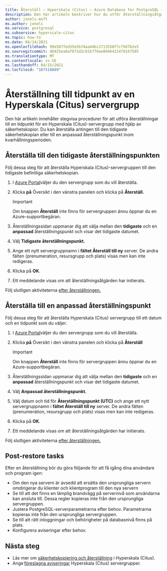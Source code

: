 ```yaml
---
title: Återställ – Hyperskala (Citus) – Azure Database for PostgreSQL – Azure Portal
description: Den här artikeln beskriver hur du utför återställningsåtgärder i Azure Database for PostgreSQL – Hyperskala (Citus) genom Azure Portal.
author: jonels-msft
ms.author: jonels
ms.service: postgresql
ms.subservice: hyperscale-citus
ms.topic: how-to
ms.date: 04/14/2021
ms.openlocfilehash: 99e507fed35e5b74aa44bc2713550f7cf9d7b2e5
ms.sourcegitcommit: db925ea0af071d2c81b7f0ae89464214f8167505
ms.translationtype: MT
ms.contentlocale: sv-SE
ms.lasthandoff: 04/15/2021
ms.locfileid: "107518889"
---
```

# <a name="point-in-time-restore-of-a-hyperscale-citus-server-group"></a>Återställning till tidpunkt av en Hyperskala (Citus) servergrupp

Den här artikeln innehåller stegvisa [](concepts-hyperscale-backup.md#restore) procedurer för att utföra återställningar till en tidpunkt för en Hyperskala (Citus)-servergrupp med hjälp av säkerhetskopior. Du kan återställa antingen till den tidigaste säkerhetskopian eller till en anpassad återställningspunkt inom kvarhållningsperioden.

## <a name="restoring-to-the-earliest-restore-point"></a>Återställa till den tidigaste återställningspunkten

Följ dessa steg för att återställa Hyperskala (Citus)-servergruppen till den tidigaste befintliga säkerhetskopian.

1.  I [Azure Portal](https://portal.azure.com/)väljer du den servergrupp som du vill återställa.

2.  Klicka **på** Översikt i den vänstra panelen och klicka på **Återställ.**

    > [!IMPORTANT]
    > Om knappen **Återställ** inte finns för servergruppen ännu öppnar du en Azure-supportbegäran.

3.  Återställningssidan uppmanar dig att välja mellan den **tidigaste** och en **anpassad** återställningspunkt och visar det tidigaste datumet.

4.  Välj **Tidigaste återställningspunkt.**

5.  Ange ett nytt servergruppnamn i **fältet Återställ till ny** server. De andra fälten (prenumeration, resursgrupp och plats) visas men kan inte redigeras.

6.  Klicka på **OK**.

7.  Ett meddelande visas om att återställningsåtgärden har initierats.

Följ slutligen aktiviteterna [efter återställningen.](#post-restore-tasks)

## <a name="restoring-to-a-custom-restore-point"></a>Återställa till en anpassad återställningspunkt

Följ dessa steg för att återställa Hyperskala (Citus) servergrupp till ett datum och en tidpunkt som du väljer.

1.  I [Azure Portal](https://portal.azure.com/)väljer du den servergrupp som du vill återställa.

2.  Klicka **på** Översikt i den vänstra panelen och klicka på **Återställ**

    > [!IMPORTANT]
    > Om knappen **Återställ** inte finns för servergruppen ännu öppnar du en Azure-supportbegäran.

3.  Återställningssidan uppmanar dig att välja mellan den **tidigaste** och en **anpassad** återställningspunkt och visar det tidigaste datumet.

4.  Välj **Anpassad återställningspunkt.**

5.  Välj datum och tid för **Återställningspunkt (UTC)** och ange ett nytt servergruppnamn i **fältet Återställ till ny** server. De andra fälten (prenumeration, resursgrupp och plats) visas men kan inte redigeras.
 
6.  Klicka på **OK**.

7.  Ett meddelande visas om att återställningsåtgärden har initierats.

Följ slutligen aktiviteterna [efter återställningen.](#post-restore-tasks)

## <a name="post-restore-tasks"></a>Post-restore tasks

Efter en återställning bör du göra följande för att få igång dina användare och program igen:

* Om den nya servern är avsedd att ersätta den ursprungliga servern omdirigerar du klienter och klientprogram till den nya servern
* Se till att det finns en lämplig brandvägg på servernivå som användarna kan ansluta till. Dessa regler kopieras inte från den ursprungliga servergruppen.
* Justera PostgreSQL-serverparametrarna efter behov. Parametrarna kopieras inte från den ursprungliga servergruppen.
* Se till att rätt inloggningar och behörigheter på databasnivå finns på plats.
* Konfigurera aviseringar efter behov.

## <a name="next-steps"></a>Nästa steg

* Läs mer om [säkerhetskopiering och återställning](concepts-hyperscale-backup.md) i Hyperskala (Citus).
* Ange [föreslagna aviseringar](./howto-hyperscale-alert-on-metric.md#suggested-alerts) Hyperskala (Citus) servergrupper.
